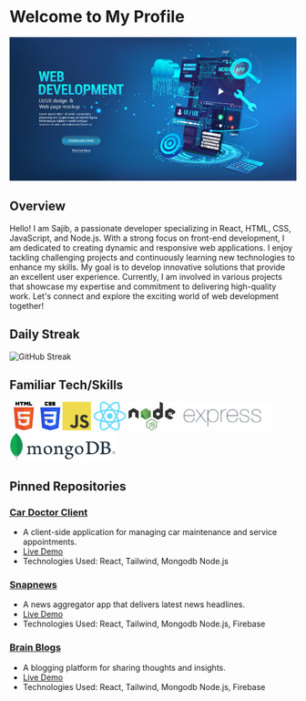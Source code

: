 # Welcome to My Profile

![Banner Image](https://github.com/Hr-Sajib/Hr-Sajib/blob/main/banner.jpg)

## Overview
Hello! I am Sajib, a passionate developer specializing in React, HTML, CSS, JavaScript, and Node.js. With a strong focus on front-end development, I am dedicated to creating dynamic and responsive web applications. I enjoy tackling challenging projects and continuously learning new technologies to enhance my skills. My goal is to develop innovative solutions that provide an excellent user experience. Currently, I am involved in various projects that showcase my expertise and commitment to delivering high-quality work. Let's connect and explore the exciting world of web development together!
## Daily Streak
![GitHub Streak](https://github-readme-streak-stats.herokuapp.com/?user=Hr-Sajib)

## Familiar Tech/Skills

<img src="https://github.com/Hr-Sajib/Hr-Sajib/blob/main/html.png" height="50">
<img src="https://github.com/Hr-Sajib/Hr-Sajib/blob/main/css.png" height="50">
<img src="https://github.com/Hr-Sajib/Hr-Sajib/blob/main/js.png" height="50">
<img src="https://github.com/Hr-Sajib/Hr-Sajib/blob/main/react.png" height="50">
<img src="https://github.com/Hr-Sajib/Hr-Sajib/blob/main/node.png" height="50">
<img src="https://github.com/Hr-Sajib/Hr-Sajib/blob/main/express.png" height="50">
<img src="https://github.com/Hr-Sajib/Hr-Sajib/blob/main/mongo.png" height="50">

## Pinned Repositories

### [Car Doctor Client](https://github.com/Hr-Sajib/car-doctor-client)
- A client-side application for managing car maintenance and service appointments.
- [Live Demo](https://snapnews-ecc6b.web.app)
- Technologies Used: React, Tailwind, Mongodb Node.js

### [Snapnews](https://github.com/programming-hero-web-course1/b9a12-client-side-Hr-Sajib)
- A news aggregator app that delivers latest news headlines.
- [Live Demo](https://snapnews-ecc6b.web.app)
- Technologies Used: React, Tailwind, Mongodb Node.js, Firebase

### [Brain Blogs](https://github.com/Porgramming-Hero-web-course/b9a11-client-side-Hr-Sajib)
- A blogging platform for sharing thoughts and insights.
- [Live Demo](https://brain-blogs.web.app)
- Technologies Used: React, Tailwind, Mongodb Node.js, Firebase
